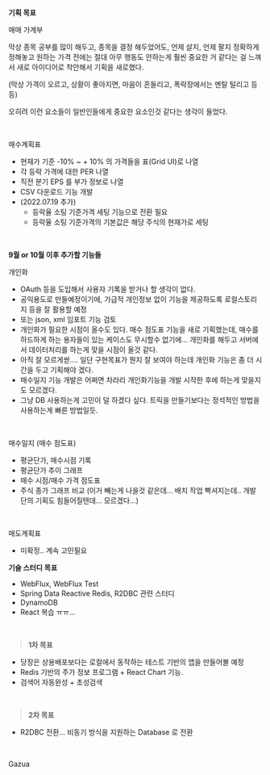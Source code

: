 **기획 목표**

매매 가계부<br>

막상 종목 공부를 많이 해두고, 종목을 결정 해두었어도, 언제 살지, 언제 팔지 정확하게 정해놓고 원하는 가격 전에는 절대 아무 행동도 안하는게 훨씬 중요한 거 같다는 걸 느껴서 새로 아이디어로 착안해서 기획을 새로했다. <br>

(막상 가격이 오르고, 상황이 좋아지면, 마음이 흔들리고, 폭락장에서는 멘탈 털리고 등등)<br>

오히려 이런 요소들이 일반인들에게 중요한 요소인것 같다는 생각이 들었다.<br>

<br>

매수계획표

- 현재가 기준 -10% \~ + 10% 의 가격들을 표(Grid UI)로 나열
- 각 등락 가격에 대한 PER 나열
- 직전 분기 EPS 를 부가 정보로 나열
- CSV 다운로드 기능 개발
- (2022.07.19 추가) 
  - 등락율 소팅 기준가격 세팅 기능으로 전환 필요
  - 등락율 소팅 기준가격의 기본값은 해당 주식의 현재가로 세팅


<br>



**9월 or 10월 이후 추가할 기능들**<br>

개인화<br>

- OAuth 등을 도입해서 사용자 기록을 받거나 할 생각이 없다.
- 공익용도로 만들예정이기에, 가급적 개인정보 없이 기능을 제공하도록 로컬스토리지 등을 잘 활용할 예정
- 또는 json, xml 임포트 기능 검토
- 개인화가 필요한 시점이 올수도 있다. 매수 점도표 기능을 새로 기획했는데, 매수를 하드하게 하는 용자들이 있는 케이스도 무시할수 없기에... 개인화를 해두고 서버에서 데이터처리를 하는게 맞을 시점이 올것 같다.
- 아직 잘 모르게싿.... 일단 구현목표가 뭔지 잘 보여야 하는데 개인화 기능은 좀 더 시간을 두고 기획해야 겠다.
- 매수일지 기능 개발은 어쩌면 차라리 개인화기능을 개발 시작한 후에 하는게 맞을지도 모르겠다.
- 그냥 DB 사용하는게 고민이 덜 하겠다 싶다. 트릭을 만들기보다는 정석적인 방법을 사용하는게 빠른 방법일듯.

<br>

매수일지 (매수 점도표)

- 평균단가, 매수시점 기록
- 평균단가 추이 그래프
- 매수 시점/매수 가격 점도표
- 주식 종가 그래프 비교 (이거 빼는게 나을것 같은데... 배치 작업 빡셔지는데.. 개발 단의 기획도 힘들어질텐데... 모르겠다...)

<br>

매도계획표

- 미확정.. 계속 고민필요





**기술 스터디 목표**

- WebFlux, WebFlux Test
- Spring Data  Reactive Redis, R2DBC 관련 스터디
- DynamoDB
- React 복습 ㅠㅠ... 

<br>

> **1차 목표**<br>

- 당장은 상용배포보다는 로컬에서 동작하는 테스트 기반의 앱을 만들어볼 예정<br>
- Redis 기반의 주가 정보 프로그램 + React Chart 기능. 
- 검색어 자동완성 + 초성검색

<br>

> **2차 목표**<br>

- R2DBC 전환... 비동기 방식을 지원하는 Database 로 전환

<br>

Gazua